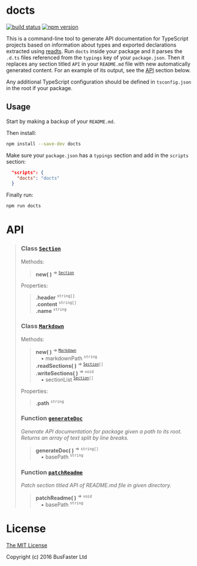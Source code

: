 docts
=====

[![build status](https://travis-ci.org/charto/docts.svg?branch=master)](http://travis-ci.org/charto/docts)
[![npm version](https://img.shields.io/npm/v/docts.svg)](https://www.npmjs.com/package/docts)

This is a command-line tool to generate API documentation for TypeScript projects
based on information about types and exported declarations extracted using [readts](https://github.com/charto/readts).
Run `docts` inside your package and it parses the `.d.ts` files referenced from the `typings` key of your `package.json`.
Then it replaces any section titled `API` in your `README.md` file with new automatically generated content.
For an example of its output, see the [API](#api) section below.

Any additional TypeScript configuration should be defined in `tsconfig.json` in the root if your package.

Usage
-----

Start by making a backup of your `README.md`.

Then install:

```sh
npm install --save-dev docts
```

Make sure your `package.json` has a `typings` section and add in the `scripts` section:

```json
  "scripts": {
    "docts": "docts"
  }
```

Finally run:

```sh
npm run docts
```

API
===

>
> <a name="api-Section"></a>
> ### Class [`Section`](#api-Section)
>  
> Methods:  
> > **new( )** <sup>&rArr; <code>[Section](#api-Section)</code></sup>  
>  
> Properties:  
> > **.header** <sup><code>string[]</code></sup>  
> > **.content** <sup><code>string[]</code></sup>  
> > **.name** <sup><code>string</code></sup>  
>
> <a name="api-Markdown"></a>
> ### Class [`Markdown`](#api-Markdown)
>  
> Methods:  
> > **new( )** <sup>&rArr; <code>[Markdown](#api-Markdown)</code></sup>  
> > &emsp;&#x25aa; markdownPath <sup><code>string</code></sup>  
> > **.readSections( )** <sup>&rArr; <code>[Section](#api-Section)[]</code></sup>  
> > **.writeSections( )** <sup>&rArr; <code>void</code></sup>  
> > &emsp;&#x25aa; sectionList <sup><code>[Section](#api-Section)[]</code></sup>  
>  
> Properties:  
> > **.path** <sup><code>string</code></sup>  
>
> <a name="api-generateDoc"></a>
> ### Function [`generateDoc`](#api-generateDoc)
> <em>Generate API documentation for package given a path to its root.
Returns an array of text split by line breaks.</em>  
> > **generateDoc( )** <sup>&rArr; <code>string[]</code></sup>  
> > &emsp;&#x25aa; basePath <sup><code>string</code></sup>  
>
> <a name="api-patchReadme"></a>
> ### Function [`patchReadme`](#api-patchReadme)
> <em>Patch section titled API of README.md file in given directory.</em>  
> > **patchReadme( )** <sup>&rArr; <code>void</code></sup>  
> > &emsp;&#x25aa; basePath <sup><code>string</code></sup>  

License
=======

[The MIT License](https://raw.githubusercontent.com/charto/docts/master/LICENSE)

Copyright (c) 2016 BusFaster Ltd
